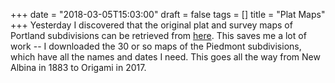 +++
date = "2018-03-05T15:03:00"
draft = false
tags = []
title = "Plat Maps"
+++
Yesterday I discovered that the original plat and survey maps of Portland subdivisions can be retrieved from [here](http://www3.multco.us/slv/?Viewer=SAIL). This saves me a lot of work -- I downloaded the 30 or so maps of the Piedmont subdivisions, which have all the names and dates I need. This goes all the way from New Albina in 1883 to Origami in 2017.